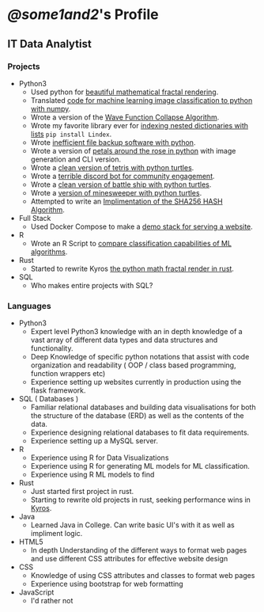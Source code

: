 # *@some1and2*'s Profile
## IT Data Analytist
### Projects
 - Python3
    - Used python for [beautiful mathematical fractal rendering](https://github.com/some1and2-xc/Kyros).
    - Translated [code for machine learning image classification to python with numpy](https://github.com/Some1and2-XC/MNIST-Image-Classification).
    - Wrote a version of the [Wave Function Collapse Algorithm](https://github.com/Some1and2-XC/WFC-v1).
    - Wrote my favorite library ever for [indexing nested dictionaries with lists](https://github.com/Some1and2-XC/Lindex) `pip install Lindex`.
    - Wrote [inefficient file backup software with python](https://github.com/Some1and2-XC/Backup-Proj).
    - Wrote a version of [petals around the rose in python](https://github.com/Some1and2-XC/petals-around-the-rose-python) with image generation and CLI version. 
    - Wrote a [clean version of tetris with python turtles](https://github.com/Some1and2-XC/turtle-tetris). 
    - Wrote a [terrible discord bot for community engagement](https://github.com/Some1and2-XC/some1and2-s-Discord-Bot).
    - Wrote a [clean version of battle ship with python turtles](https://github.com/Some1and2-XC/turtle-battle-ship).
    - Wrote a [version of minesweeper with python turtles](https://github.com/Some1and2-XC/turtle-minesweeper).
    - Attempted to write an [Implimentation of the SHA256 HASH Algorithm](https://github.com/Some1and2-XC/SHA256-in-python).
 - Full Stack
    - Used Docker Compose to make a [demo stack for serving a website](https://github.com/Some1and2-XC/docker-compose-network). 
 - R
    - Wrote an R Script to [compare classification capabilities of ML algorithms](https://github.com/Some1and2-XC/R-ML-Classification-Comparison).
 - Rust
    - Started to rewrite Kyros [the python math fractal render in rust](https://github.com/Some1and2-XC/Kyros-in-rust).
 - SQL
    - Who makes entire projects with SQL?
### Languages
 - Python3
    - Expert level Python3 knowledge with an in depth knowledge of a vast array of different data types and data structures and functionality.
    - Deep Knowledge of specific python notations that assist with code organization and readability ( OOP / class based programming, function wrappers etc)
    - Experience setting up websites currently in production using the flask framework.
 - SQL ( Databases )
    - Familiar relational databases and building data visualisations for both the structure of the database (ERD) as well as the contents of the data. 
    - Experience designing relational databases to fit data requirements.
    - Experience setting up a MySQL server.
 - R
    - Experience using R for Data Visualizations
    - Experience using R for generating ML models for ML classification.
    - Experience using R ML models to find 
 - Rust
    - Just started first project in rust.
    - Starting to rewrite old projects in rust, seeking performance wins in [Kyros](https://github.com/some1and2-xc/Kyros).
 - Java
    - Learned Java in College. Can write basic UI's with it as well as impliment logic. 
 - HTML5
    - In depth Understanding of the different ways to format web pages and use different CSS attributes for effective website design
 - CSS
    - Knowledge of using CSS attributes and classes to format web pages
    - Experience using bootstrap for web formatting
 - JavaScript
    - I'd rather not

